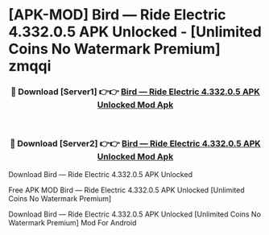 # [APK-MOD] Bird — Ride Electric 4.332.0.5 APK Unlocked - [Unlimited Coins No Watermark Premium] zmqqi



<div align="center">
<h3>🔴 Download [Server1] 👉👉 <a href="https://momento.my/?title=Bird_—_Ride_Electric_4.332.0.5_APK_Unlocked">Bird — Ride Electric 4.332.0.5 APK Unlocked Mod Apk</a></h3><br>

<h3>🔴 Download [Server2] 👉👉 <a href="https://momento.my/?title=Bird_—_Ride_Electric_4.332.0.5_APK_Unlocked">Bird — Ride Electric 4.332.0.5 APK Unlocked Mod Apk</a></h3>
</div>



Download Bird — Ride Electric 4.332.0.5 APK Unlocked 

Free APK MOD Bird — Ride Electric 4.332.0.5 APK Unlocked [Unlimited Coins No Watermark Premium]

Download Bird — Ride Electric 4.332.0.5 APK Unlocked [Unlimited Coins No Watermark Premium] Mod For Android
